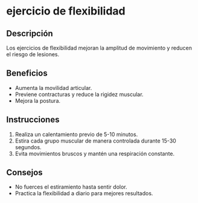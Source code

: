 # ejercicio de flexibilidad

## Descripción
Los ejercicios de flexibilidad mejoran la amplitud de movimiento y reducen el riesgo de lesiones.

## Beneficios
- Aumenta la movilidad articular.
- Previene contracturas y reduce la rigidez muscular.
- Mejora la postura.

## Instrucciones
1. Realiza un calentamiento previo de 5-10 minutos.
2. Estira cada grupo muscular de manera controlada durante 15-30 segundos.
3. Evita movimientos bruscos y mantén una respiración constante.

## Consejos
- No fuerces el estiramiento hasta sentir dolor.
- Practica la flexibilidad a diario para mejores resultados.